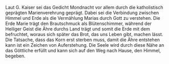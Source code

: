 Laut G. Kaiser sei das Gedicht Mondnacht vor allem durch die katholistisch geprägten Marienverehrung geprägt. Dabei sei die Verbindung zwischen Himmel und Erde als die Vermählung Marias durch Gott zu verstehen. Die Erde Marie trägt den Brautschmuck als Blütenschimmer, während der Heiliger Geist die Ähre durchs Land  trägt und somit die Erde mit dem befruchtet, woraus sich später das Brot, das uns Leben gibt, machen lässt. Die Tatsache, dass das Korn erst sterben muss, damit die Ähre entstehen kann ist ein Zeichen von Auferstehung. Die Seele wird durch diese Nähe an das Göttliche erfüllt und kann sich auf den Weg nach Hause, den Himmel, begeben. 
